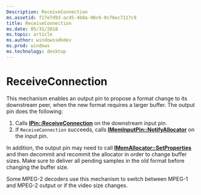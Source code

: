 ```yaml
---
Description: ReceiveConnection
ms.assetid: f17e7d93-ac45-4b8a-98c6-0c76ec7117c9
title: ReceiveConnection
ms.date: 05/31/2018
ms.topic: article
ms.author: windowssdkdev
ms.prod: windows
ms.technology: desktop
---
```


# ReceiveConnection

This mechanism enables an output pin to propose a format change to its downstream peer, when the new format requires a larger buffer. The output pin does the following:

1.  Calls [**IPin::ReceiveConnection**](/windows/win32/Strmif/nf-strmif-ipin-receiveconnection?branch=master) on the downstream input pin.
2.  If `ReceiveConnection` succeeds, calls [**IMemInputPin::NotifyAllocator**](/windows/win32/Strmif/nf-strmif-imeminputpin-notifyallocator?branch=master) on the input pin.

In addition, the output pin may need to call [**IMemAllocator::SetProperties**](/windows/win32/Strmif/nf-strmif-imemallocator-setproperties?branch=master) and then decommit and recommit the allocator in order to change buffer sizes. Make sure to deliver all pending samples in the old format before changing the buffer size.

Some MPEG-2 decoders use this mechanism to switch between MPEG-1 and MPEG-2 output or if the video size changes.

 

 



